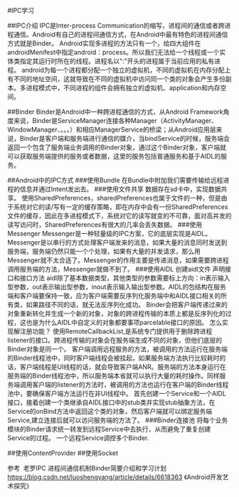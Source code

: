 #IPC学习

##IPC介绍
IPC是Inter-process Communication的缩写，进程间的通信或者跨进程通信。Android有自己的进程间通信方式，在Android中最有特色的进程间通信方式就是Binder。
Android实现多进程的方法只有一个，给四大组件在androidMenifest中指定android：process。所以我们无法给一个线程或一个实体类指定其运行时所在的线程。进程名以":"开头的进程属于当前应用的私有进程。
android为每一个进程都分配一个独立的虚拟机，不同的虚拟机在内存分配上有不同的地址空间，这就导致在不同的虚拟机中访问同一个类的对象会产生多份副本。多进程模式中，不同进程的组件会拥有独立的虚拟机、application和内存空间。

##Binder
Binder是Android中一种跨进程通信的方式，从Android Framework角度来说，Binder是ServiceManager连接各种Manager（ActivityManager、WindowManager、。。。）和相应ManagerService的桥梁；从Android应用层来说，Binder是客户端和服务端进行通信的媒介，当bindService的时候，服务端会返回一个包含了服务端业务调用的Binder对象，通过这个Binder对象，客户端就可以获取服务端提供的服务或者数据，这里的服务包括普通服务和基于AIDL的服务。

##Android中的IPC方式
###使用Bundle
 在Bundle中附加我们需要传输给远程进程的信息并通过Intent发出去。
###使用文件共享
 数据存在sd卡中，实现数据共享。
 使用SharedPreferences，sharedPreferences也属于文件的一种，但是由于系统对它的读/写有一定的缓存策略，即在内存中会有一份SharedPreferences文件的缓存，因此在多进程模式下，系统对它的读写就变的不可靠，面对高并发的读写访问时，SharedPreferences有很大的几率会丢失数据。
###使用Messenger
 Messenger是一种轻量级的IPC方案，它的底层实现是AIDL。Messenger是以串行的方式处理客户端发来的消息，如果大量的消息同时发送到服务端，服务端仍然只能一个个处理，如果有大量的并发请求，那么用Messenger就不太合适了。Messenger的作用主要是传递消息，如果需要跨进程调用服务端的方法，Messenger就做不到了。
###使用AIDL
 创建aidl文件 声明接口和接口方法 aidl除了基本数据类型，其他类型的参数需要标上方向：in表示输入型参数，out表示输出型参数，inout表示输入输出型参数。AIDL的包结构在服务端和客户端要保持一致，应为客户端需要反序列化服务端中和AIDL接口相关的所有类，如果路径不同的话，就无法反序列化成功。
 Binder会把客户端传递过来的对象重新转化并生成一个新的对象，对象的跨进程传输的本质上都是反序列化的过程，这也是为什么AIDL中自定义的对象都要事项parcelable接口的原因。
 怎么实现解注册功能？
  使用RemoteCallbackList,是系统专门提供用于删除跨进程listener的接口。跨进程传输的对象会在服务端生成不同的对象，但他们底层的Binder对象是同一个。
 客户端调用远程服务的方法，被调用的方法运行在服务端的Binder线程池中，同时客户端线程会被挂起，如果服务端方法执行比较耗时的话，客户端线程是UI线程的话，就会导致客户端ANR。服务端的方法本身运行在服务端的Binder线程池中，所以服务端本省就可以执行大量的耗时操作。同样服务端调用客户端的listener的方法时，被调用的方法也运行在客户端的Binder线程池中，要确保客户端方法运行在非UI线程中。
 首先创建一个Service和一个AIDL接口，接着创建一个类继承自AIDL接口中的stub类并实现stub抽象方法，在Service的onBind方法中返回这个类的对象，然后客户端就可以绑定服务端Service,建立连接后就可以访问服务端的方法了。
###Binder连接池
 将每个业务模块的Binder请求统一转发到远程Service中去执行，从而避免了重复创建Service的过程。
 一个远程Service调控多个Binder.

##使用ContentProvider
##使用Socket

参考 ﻿
    老罗IPC 进程间通信机制Binder简要介绍和学习计划
    https://blog.csdn.net/luoshengyang/article/details/6618363
    《Android开发艺术探究》